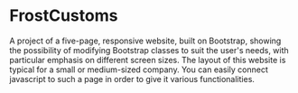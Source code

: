 # FrostCustoms
A project of a five-page, responsive website, built on Bootstrap, showing the possibility of modifying Bootstrap classes to suit the user's needs, with particular emphasis on different screen sizes. The layout of this website is typical for a small or medium-sized company. You can easily connect javascript to such a page in order to give it various functionalities.
